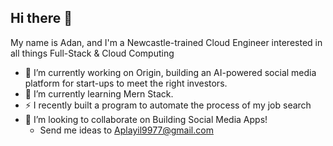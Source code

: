 ## Hi there 👋

 My name is Adan, and I'm a Newcastle-trained Cloud Engineer interested in all things Full-Stack & Cloud Computing 
- 🔭 I’m currently working on Origin, building an AI-powered social media platform for start-ups to meet the right investors. 
- 🌱 I’m currently learning Mern Stack.
- ⚡ I recently built a program to automate the process of my job search 
- 👯 I’m looking to collaborate on Building Social Media Apps!
     - Send me ideas to Aplayil9977@gmail.com 


<!--
**Automate0/Automate0** is a ✨ _special_ ✨ repository because its `README.md` (this file) appears on your GitHub profile.

Here are some ideas to get you started:

- 🔭 I’m currently working on ...
- 🌱 I’m currently learning ...
- 👯 I’m looking to collaborate on ...
- 🤔 I’m looking for help with ...
- 💬 Ask me about ...
- 📫 How to reach me: ...
- 😄 Pronouns: ...
- ⚡ Fun fact: ...
-->
